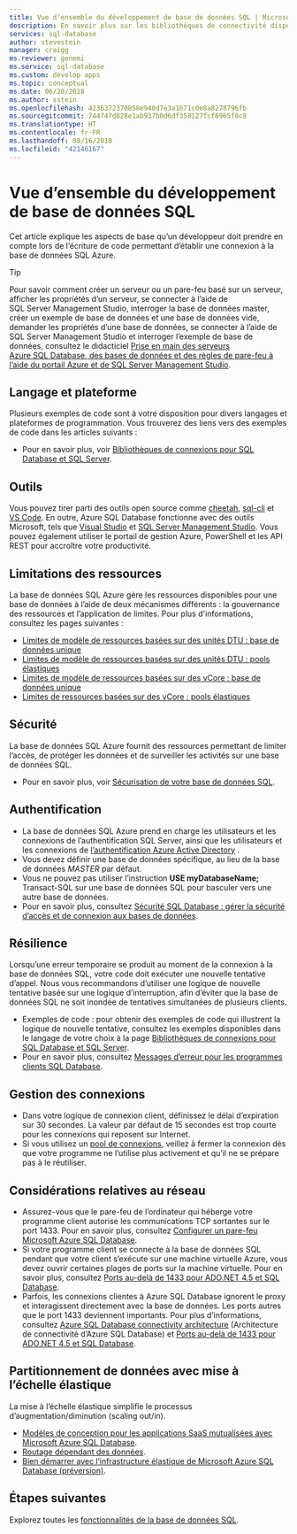 ```yaml
---
title: Vue d’ensemble du développement de base de données SQL | Microsoft Docs
description: En savoir plus sur les bibliothèques de connectivité disponibles et les meilleures pratiques pour les applications qui utilisent une connexion à la base de données SQL.
services: sql-database
author: stevestein
manager: craigg
ms.reviewer: genemi
ms.service: sql-database
ms.custom: develop apps
ms.topic: conceptual
ms.date: 06/20/2018
ms.author: sstein
ms.openlocfilehash: 4236372370858e940d7e3a1671c0e8a8278796fb
ms.sourcegitcommit: 744747d828e1ab937b0d6df358127fcf6965f8c8
ms.translationtype: HT
ms.contentlocale: fr-FR
ms.lasthandoff: 08/16/2018
ms.locfileid: "42146167"
---
```

# <a name="sql-database-application-development-overview"></a>Vue d’ensemble du développement de base de données SQL
Cet article explique les aspects de base qu’un développeur doit prendre en compte lors de l’écriture de code permettant d’établir une connexion à la base de données SQL Azure.

> [!TIP]
> Pour savoir comment créer un serveur ou un pare-feu basé sur un serveur, afficher les propriétés d’un serveur, se connecter à l’aide de SQL Server Management Studio, interroger la base de données master, créer un exemple de base de données et une base de données vide, demander les propriétés d’une base de données, se connecter à l’aide de SQL Server Management Studio et interroger l’exemple de base de données, consultez le didacticiel [Prise en main des serveurs Azure SQL Database, des bases de données et des règles de pare-feu à l’aide du portail Azure et de SQL Server Management Studio](sql-database-get-started-portal.md).
>

## <a name="language-and-platform"></a>Langage et plateforme
Plusieurs exemples de code sont à votre disposition pour divers langages et plateformes de programmation. Vous trouverez des liens vers des exemples de code dans les articles suivants : 

* Pour en savoir plus, voir [Bibliothèques de connexions pour SQL Database et SQL Server](sql-database-libraries.md).

## <a name="tools"></a>Outils 
Vous pouvez tirer parti des outils open source comme [cheetah](https://github.com/wunderlist/cheetah), [sql-cli](https://www.npmjs.com/package/sql-cli) et [VS Code](https://code.visualstudio.com/). En outre, Azure SQL Database fonctionne avec des outils Microsoft, tels que [Visual Studio](https://www.visualstudio.com/downloads/) et [SQL Server Management Studio](https://msdn.microsoft.com/library/ms174173.aspx).  Vous pouvez également utiliser le portail de gestion Azure, PowerShell et les API REST pour accroître votre productivité.

## <a name="resource-limitations"></a>Limitations des ressources
La base de données SQL Azure gère les ressources disponibles pour une base de données à l’aide de deux mécanismes différents : la gouvernance des ressources et l’application de limites. Pour plus d'informations, consultez les pages suivantes :

- [Limites de modèle de ressources basées sur des unités DTU : base de données unique](sql-database-dtu-resource-limits-single-databases.md)
- [Limites de modèle de ressources basées sur des unités DTU : pools élastiques](sql-database-dtu-resource-limits-elastic-pools.md)
- [Limites de modèle de ressources basées sur des vCore : base de données unique](sql-database-vcore-resource-limits-single-databases.md)
- [Limites de ressources basées sur des vCore : pools élastiques](sql-database-vcore-resource-limits-elastic-pools.md)

## <a name="security"></a>Sécurité
La base de données SQL Azure fournit des ressources permettant de limiter l’accès, de protéger les données et de surveiller les activités sur une base de données SQL.

* Pour en savoir plus, voir [Sécurisation de votre base de données SQL](sql-database-security-overview.md).

## <a name="authentication"></a>Authentification
* La base de données SQL Azure prend en charge les utilisateurs et les connexions de l’authentification SQL Server, ainsi que les utilisateurs et les connexions de [l’authentification Azure Active Directory](sql-database-aad-authentication.md) .
* Vous devez définir une base de données spécifique, au lieu de la base de données *MASTER* par défaut.
* Vous ne pouvez pas utiliser l’instruction **USE myDatabaseName;** Transact-SQL sur une base de données SQL pour basculer vers une autre base de données.
* Pour en savoir plus, consultez [Sécurité SQL Database : gérer la sécurité d’accès et de connexion aux bases de données](sql-database-manage-logins.md).

## <a name="resiliency"></a>Résilience
Lorsqu’une erreur temporaire se produit au moment de la connexion à la base de données SQL, votre code doit exécuter une nouvelle tentative d’appel.  Nous vous recommandons d’utiliser une logique de nouvelle tentative basée sur une logique d’interruption, afin d’éviter que la base de données SQL ne soit inondée de tentatives simultanées de plusieurs clients.

* Exemples de code : pour obtenir des exemples de code qui illustrent la logique de nouvelle tentative, consultez les exemples disponibles dans le langage de votre choix à la page [Bibliothèques de connexions pour SQL Database et SQL Server](sql-database-libraries.md).
* Pour en savoir plus, consultez [Messages d’erreur pour les programmes clients SQL Database](sql-database-develop-error-messages.md).

## <a name="managing-connections"></a>Gestion des connexions
* Dans votre logique de connexion client, définissez le délai d’expiration sur 30 secondes.  La valeur par défaut de 15 secondes est trop courte pour les connexions qui reposent sur Internet.
* Si vous utilisez un [pool de connexions](http://msdn.microsoft.com/library/8xx3tyca.aspx), veillez à fermer la connexion dès que votre programme ne l’utilise plus activement et qu’il ne se prépare pas à le réutiliser.

## <a name="network-considerations"></a>Considérations relatives au réseau
* Assurez-vous que le pare-feu de l’ordinateur qui héberge votre programme client autorise les communications TCP sortantes sur le port 1433.  Pour en savoir plus, consultez [Configurer un pare-feu Microsoft Azure SQL Database](sql-database-configure-firewall-settings.md).
* Si votre programme client se connecte à la base de données SQL pendant que votre client s’exécute sur une machine virtuelle Azure, vous devez ouvrir certaines plages de ports sur la machine virtuelle. Pour en savoir plus, consultez [Ports au-delà de 1433 pour ADO.NET 4.5 et SQL Database](sql-database-develop-direct-route-ports-adonet-v12.md).
* Parfois, les connexions clientes à Azure SQL Database ignorent le proxy et interagissent directement avec la base de données. Les ports autres que le port 1433 deviennent importants. Pour plus d’informations, consultez [Azure SQL Database connectivity architecture](sql-database-connectivity-architecture.md) (Architecture de connectivité d’Azure SQL Database) et [Ports au-delà de 1433 pour ADO.NET 4.5 et SQL Database](sql-database-develop-direct-route-ports-adonet-v12.md).

## <a name="data-sharding-with-elastic-scale"></a>Partitionnement de données avec mise à l’échelle élastique
La mise à l’échelle élastique simplifie le processus d’augmentation/diminution (scaling out/in). 

* [Modèles de conception pour les applications SaaS mutualisées avec Microsoft Azure SQL Database](sql-database-design-patterns-multi-tenancy-saas-applications.md).
* [Routage dépendant des données](sql-database-elastic-scale-data-dependent-routing.md).
* [Bien démarrer avec l’infrastructure élastique de Microsoft Azure SQL Database (préversion)](sql-database-elastic-scale-get-started.md).

## <a name="next-steps"></a>Étapes suivantes
Explorez toutes les [fonctionnalités de la base de données SQL](sql-database-technical-overview.md).
